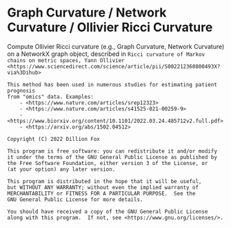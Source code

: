# Graph Curvature / Network Curvature / Ollivier Ricci Curvature

Compute Ollivier Ricci curvature (e.g., Graph Curvature, Network Curvature)
    on a NetworkX graph object, described in
    `Ricci curvature of Markov chains on metric spaces, Yann Ollivier
    <https://www.sciencedirect.com/science/article/pii/S002212360800493X?via%3Dihub>`

    This method has been used in numerous studies for estimating patient prognosis
    from "omics" data. Examples:
        - <https://www.nature.com/articles/srep12323>
        - <https://www.nature.com/articles/s41525-021-00259-9>
        - <https://www.biorxiv.org/content/10.1101/2022.03.24.485712v2.full.pdf>
        - <https://arxiv.org/abs/1502.04512>

    Copyright (C) 2022 Dillion Fox

    This program is free software: you can redistribute it and/or modify
    it under the terms of the GNU General Public License as published by
    the Free Software Foundation, either version 3 of the License, or
    (at your option) any later version.

    This program is distributed in the hope that it will be useful,
    but WITHOUT ANY WARRANTY; without even the implied warranty of
    MERCHANTABILITY or FITNESS FOR A PARTICULAR PURPOSE.  See the
    GNU General Public License for more details.

    You should have received a copy of the GNU General Public License
    along with this program.  If not, see <https://www.gnu.org/licenses/>.
